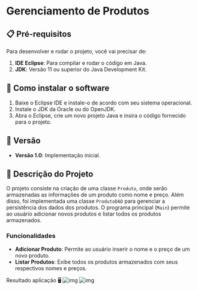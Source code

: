 
# Gerenciamento de Produtos

## 📋 Pré-requisitos

Para desenvolver e rodar o projeto, você vai precisar de:

1. **IDE Eclipse**: Para compilar e rodar o código em Java.
2. **JDK**: Versão 11 ou superior do Java Development Kit.

## 🔧 Como instalar o software

1. Baixe o Eclipse IDE e instale-o de acordo com seu sistema operacional.
2. Instale o JDK da Oracle ou do OpenJDK.
3. Abra o Eclipse, crie um novo projeto Java e insira o código fornecido para o projeto.

## 📌 Versão

- **Versão 1.0**: Implementação inicial.

## 📖 Descrição do Projeto

O projeto consiste na criação de uma classe `Produto`, onde serão armazenadas as informações de um produto como nome e preço. Além disso, foi implementada uma classe `ProdutoDAO` para gerenciar a persistência dos dados dos produtos. O programa principal (`Main`) permite ao usuário adicionar novos produtos e listar todos os produtos armazenados.

### Funcionalidades

- **Adicionar Produto**: Permite ao usuário inserir o nome e o preço de um novo produto.
- **Listar Produtos**: Exibe todos os produtos armazenados com seus respectivos nomes e preços.

Resultado aplicação 🖥️
![img](https://github.com/LcasQueirxz/JPA/blob/main/img/Captura%20de%20Tela%202024-11-28%20%C3%A0s%2019.59.01.png)
![img](https://github.com/LcasQueirxz/JPA/blob/main/img/Captura%20de%20Tela%202024-11-28%20%C3%A0s%2019.35.13.png)
